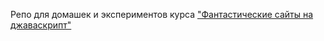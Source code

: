 Репо для домашек и экспериментов курса ["Фантастические сайты на джаваскрипт"](https://setka.design/web/)
